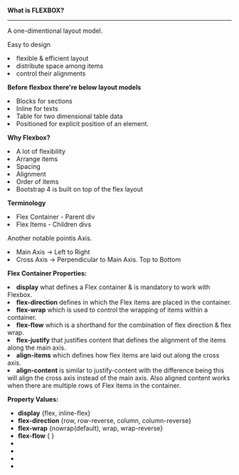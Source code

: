 <b>What is FLEXBOX?</b><hr>
A one-dimentional layout model.

Easy to design 
    <li> flexible & efficient layout</li>
    <li> distribute space among items</li>
    <li> control their alignments</li>


<b>Before flexbox there're below layout models</b>
    <li>Blocks for sections</li>
    <li>Inline for texts</li>
    <li>Table for two dimensional table data</li>
    <li>Positioned for explicit position of an element.</li>

<b>Why Flexbox?</b>
    <li>A lot of flexibility</li>
    <li>Arrange items</li>
    <li>Spacing</li>
    <li>Alignment</li>
    <li>Order of items</li>
    <li>Bootstrap 4 is built on top of the flex layout</li>


<b>Terminology</b>
    <li>Flex Container - Parent div</li>
    <li>Flex Items - Children divs</li>

Another notable pointis Axis.
    <li>Main Axis -> Left to Right</li>
    <li>Cross Axis -> Perpendicular to Main Axis. Top to Bottom</li> 


<b>Flex Container Properties:</b>
    <li><strong>display</strong> what defines a Flex container & is mandatory to work with Flexbox.</li>
    <li><strong>flex-direction</strong> defines in which the Flex items are placed in the container.</li>
    <li><strong>flex-wrap</strong> which is used to control the wrapping of items within a container.</li>
    <li><strong>flex-flow</strong> which is a shorthand for the combination of flex direction & flex wrap.</li>
    <li><strong>flex-justify</strong> that justifies content that defines the alignment of the items along the main axis.</li>
    <li><strong>align-items</strong> which defines how flex items are laid out along the cross axis.</li>
    <li><strong>align-content</strong> is similar to justify-content with the difference being this will align the cross axis instead of the main axis. Also aligned content works when there are multiple rows of Flex items in the container.</li>

<b>Property Values:</b>

<ul>
    <li><b>display</b> {flex, inline-flex}</li>
    <li><b>flex-direction</b> {row, row-reverse, column, column-reverse}</li>
    <li><b>flex-wrap</b> {nowrap(default), wrap, wrap-reverse}</li>
    <li><b>flex-flow</b> {<flex-direction> <flex-wrap>}</li>
    <li><b></b></li>
    <li><b></b></li>
    <li><b></b></li>
    <li><b></b></li>
</ul>